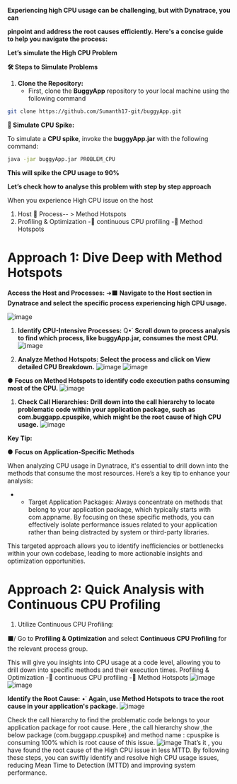 **Experiencing high CPU usage can be challenging, but with Dynatrace, you can**

**pinpoint and address the root causes efficiently. Here's a concise guide to help you navigate the process:**

**Let’s simulate the High CPU Problem**

**🛠️ Steps to Simulate Problems**

1. **Clone the Repository:**
    - First, clone the **BuggyApp** repository to your local machine using the following command
```bash
git clone https://github.com/Sumanth17-git/buggyApp.git
```
**🔧 Simulate CPU Spike:**

To simulate a **CPU spike**, invoke the **buggyApp.jar** with the following command:

```bash
java -jar buggyApp.jar PROBLEM_CPU
```
**This will spike the CPU usage to 90%**

**Let’s check how to analyse this problem with step by step approach**

When you experience High CPU issue on the host

1. Host  Process-- > Method Hotspots
2. Profiling & Optimization - continuous CPU profiling - Method Hotspots
   
# Approach 1: Dive Deep with Method Hotspots

**Access the Host and Processes:**
➜⬛ **Navigate to the Host section in Dynatrace and select the specific process experiencing high CPU usage.**

![image](https://github.com/user-attachments/assets/0cc16e5f-d7ec-4dbe-b446-9aef3f736fdf)

1. **Identify CPU-Intensive Processes:**
Q•˙ **Scroll down to process analysis to find which process, like buggyApp.jar, consumes the most CPU.**
![image](https://github.com/user-attachments/assets/6c61c99f-3cc7-4d10-80cc-428af47b91d9)

1. **Analyze Method Hotspots:**
**Select the process and click on View detailed CPU Breakdown.**
![image](https://github.com/user-attachments/assets/29cd575e-1c30-43f2-8b94-f51f28f95f0c)
![image](https://github.com/user-attachments/assets/2bcc06d9-cdb0-45f8-8e3f-4041bd311c07)

● **Focus on Method Hotspots to identify code execution paths consuming most of the CPU.**
![image](https://github.com/user-attachments/assets/d6e9e314-4570-4c65-8123-0837260bffbc)

1. **Check Call Hierarchies:**
**Drill down into the call hierarchy to locate problematic code within your application package, such as com.buggapp.cpuspike, which might be the root cause of high CPU usage.**
![image](https://github.com/user-attachments/assets/6a53b5d8-6f19-47c3-8917-ceb6bb983bf2)

**Key Tip:**

● **Focus on Application-Specific Methods**

When analyzing CPU usage in Dynatrace, it's essential to drill down into the methods that consume the most resources. Here’s a key tip to enhance your analysis:

- - Target Application Packages: Always concentrate on methods that belong to your application package, which typically starts with com.appname. By focusing on these specific methods, you can effectively isolate performance issues related to your application rather than being distracted by system or third-party libraries.

This targeted approach allows you to identify inefficiencies or bottlenecks within your own codebase, leading to more actionable insights and optimization opportunities.

# Approach 2: Quick Analysis with Continuous CPU Profiling
1. Utilize Continuous CPU Profiling:

 ⬛/ Go to **Profiling & Optimization** and select **Continuous CPU Profiling** for the relevant process group.

This will give you insights into CPU usage at a code level, allowing you to drill down into specific methods and their execution times.
Profiling & Optimization - continuous CPU profiling - Method Hotspots
![image](https://github.com/user-attachments/assets/61a104be-4c33-4494-93b1-110597712dd6)
![image](https://github.com/user-attachments/assets/43356e79-b9d2-4157-a775-a8d730c6fd10)

**Identify the Root Cause:**
•˙ **Again, use Method Hotspots to trace the root cause in your application's package.**
![image](https://github.com/user-attachments/assets/a112b8b9-950e-4255-a294-d3af530114d2)

Check the call hierarchy to find the problematic code belongs to your application package for root cause. Here , the call hierarchy show ,the below package (com.buggapp.cpuspike) and method name : cpuspike is consuming 100% which is root cause of this issue.
![image](https://github.com/user-attachments/assets/1ac111e3-db92-4e3d-ab48-ec4394c744a4)
That’s it , you have found the root cause of the High CPU issue in less MTTD.
By following these steps, you can swiftly identify and resolve high CPU usage issues, reducing Mean Time to Detection (MTTD) and improving system performance.
